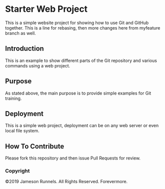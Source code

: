 # Starter Web Project

This is a simple website project for showing how to use Git and GitHub together. This is a line for rebasing, then more changes here from myfeature branch as well.

## Introduction

This is an example to show different parts of the Git repository and various commands using a web project.

## Purpose

As stated above, the main purpose is to provide simple examples for Git training.

## Deployment

This is a simple web project, deployment can be on any web server or even local file system.

## How To Contribute

Please fork this repository and then issue Pull Requests for review.

### Copyright

©2019 Jameson Runnels. All Rights Reserved. Forevermore.